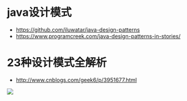 # java设计模式

- <https://github.com/iluwatar/java-design-patterns>
- <https://www.programcreek.com/java-design-patterns-in-stories/>

# 23种设计模式全解析

- <http://www.cnblogs.com/geek6/p/3951677.html>

![](http://dl.iteye.com/upload/attachment/0083/1179/57a92d42-4d84-3aa9-a8b9-63a0b02c2c36.jpg)
